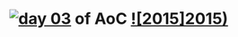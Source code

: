 # [![day 03](03)](https://adventofcode.com/2015/day/03) of AoC [![2015]2015)](https://adventofcode.com/2015)
